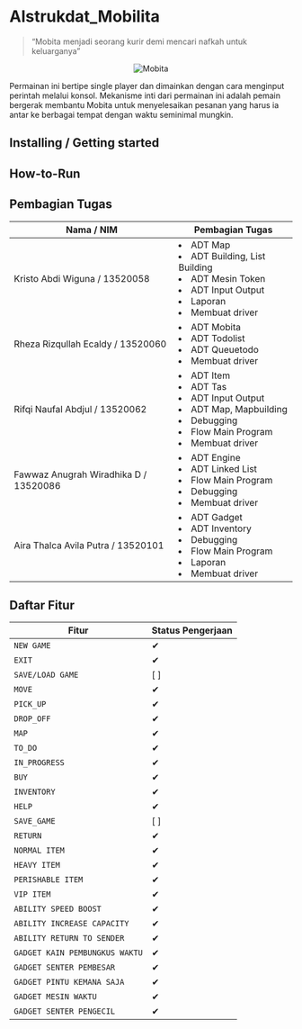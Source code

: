# Alstrukdat_Mobilita

> “Mobita menjadi seorang kurir demi mencari nafkah untuk keluarganya”

<p align="center">
    <img src="https://static.wikia.nocookie.net/doraemon/images/4/4c/Nobita_567c.jpg/revision/latest?cb=20190730015053&path-prefix=en" alt="Mobita">
</p>

Permainan ini bertipe single player dan dimainkan dengan cara menginput perintah melalui konsol. Mekanisme inti dari permainan ini adalah pemain bergerak membantu Mobita untuk menyelesaikan pesanan yang harus ia antar ke berbagai tempat dengan waktu seminimal mungkin.

## Installing / Getting started

## How-to-Run

## Pembagian Tugas

| Nama / NIM | Pembagian Tugas |
| --- | --- |
| Kristo Abdi Wiguna / 13520058 | <li>ADT Map</li><li>ADT Building, List Building</li><li>ADT Mesin Token</li><li>ADT Input Output</li><li>Laporan</li><li>Membuat driver</li> |
| Rheza Rizqullah Ecaldy / 13520060 | <li>ADT Mobita</li><li>ADT Todolist</li><li>ADT Queuetodo</li><li>Membuat driver</li>|
| Rifqi Naufal Abdjul / 13520062 | <li>ADT Item</li><li>ADT Tas</li><li>ADT Input Output</li><li>ADT Map, Mapbuilding</li><li>Debugging</li><li>Flow Main Program</li><li>Membuat driver</li> |
| Fawwaz Anugrah Wiradhika D / 13520086 | <li>ADT Engine</li><li>ADT Linked List</li><li>Flow Main Program</li><li>Debugging</li><li>Membuat driver</li> |
| Aira Thalca Avila Putra / 13520101 | <li>ADT Gadget</li> <li>ADT Inventory</li><li>Debugging</li><li>Flow Main Program</li> <li>Laporan</li><li>Membuat driver</li> |

## Daftar Fitur

| Fitur | Status Pengerjaan |
| --- | --- |
| `NEW GAME` | &#10004; |
| `EXIT` | &#10004; |
| `SAVE/LOAD GAME` | [ ] |
| `MOVE` | &#10004; |
| `PICK_UP` | &#10004; |
| `DROP_OFF` | &#10004; |
| `MAP` | &#10004; |
| `TO_DO` | &#10004; |
| `IN_PROGRESS` | &#10004; |
| `BUY` | &#10004; |
| `INVENTORY` | &#10004; |
| `HELP` | &#10004; |
| `SAVE_GAME` | [ ] |
| `RETURN` | &#10004; |
| `NORMAL ITEM` | &#10004; |
| `HEAVY ITEM` | &#10004; |
| `PERISHABLE ITEM` | &#10004; |
| `VIP ITEM` | &#10004; |
| `ABILITY SPEED BOOST` | &#10004; |
| `ABILITY INCREASE CAPACITY` | &#10004; |
| `ABILITY RETURN TO SENDER` | &#10004; |
| `GADGET KAIN PEMBUNGKUS WAKTU` | &#10004; |
| `GADGET SENTER PEMBESAR` | &#10004; |
| `GADGET PINTU KEMANA SAJA` | &#10004; |
| `GADGET MESIN WAKTU` | &#10004; |
| `GADGET SENTER PENGECIL` | &#10004; |